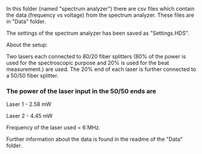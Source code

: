 In this folder (named "spectrum analyzer") there are csv files which contain the data (frequency vs voltage) from the spectrum analyzer. These files are in "Data" folder.

The settings of the spectrum analyzer has been saved as "Settings.HDS". 

About the setup:

Two lasers each connected to 80/20 fiber splitters (80% of the power is used for the spectroscopic purpose and 20% is used for the beat measurement.) are used. The 20% end of each laser is further connected to a 50/50 fiber splitter.

### The power of the laser input in the 50/50 ends are
Laser 1 - 2.58 mW

Laser 2 - 4.45 mW


Frequency of the laser used = 6 MHz.

Further information about the data is found in the readme of the "Data" folder.
